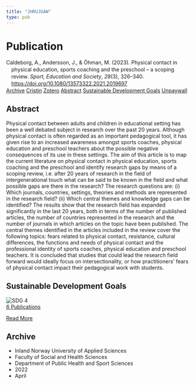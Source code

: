```yaml
---
title: "JHRUJGAW"
type: pub
---
```

<h1>Publication</h1>
<article id="csl-bib-container-JHRUJGAW" class="csl-bib-container">
  <div class="csl-bib-body" style="line-height: 1.35; padding-left: 1em; text-indent:-1em;">
  <div class="csl-entry">Caldeborg, A., Andersson, J., &amp; &#xD6;hman, M. (2023). Physical contact in physical education, sports coaching and the preschool &#x2013; a scoping review. <i>Sport, Education and Society</i>, <i>28</i>(3), 326&#x2013;340. <a href="https://doi.org/10.1080/13573322.2021.2019697">https://doi.org/10.1080/13573322.2021.2019697</a></div>
</div>
  <div class="csl-bib-buttons">
    <a href="#taxonomy-article-JHRUJGAW" class="csl-bib-button">Archive</a>
    <a href="https://app.cristin.no/results/show.jsf?id=2014478" alt="Cristin URL" class="csl-bib-button">Cristin</a>
    <a href="http://zotero.org/groups/5402882/items/JHRUJGAW" alt="Zotero URL" class="csl-bib-button">Zotero</a>
    <a href="#abstract-article-JHRUJGAW" class="csl-bib-button">Abstract</a>
    <a href="#sdg-article-JHRUJGAW" class="csl-bib-button">Sustainable Development Goals</a>
    <a href="https://doi.org/10.1080/13573322.2021.2019697" class="csl-bib-button">Unpaywall</a>
  </div>
  <div id="csl-bib-meta-container-JHRUJGAW"></div>
</article>
<div id="csl-bib-meta-JHRUJGAW" class="csl-bib-meta">
  <article id="abstract-article-JHRUJGAW" class="abstract-article">
    <h1>Abstract</h1>
    Physical contact between adults and children in educational setting has been a well debated subject in research over the past 20 years. Although physical contact is often regarded as an important pedagogical tool, it has given rise to an increased awareness amongst sports coaches, physical education and preschool teachers about the possible negative consequences of its use in these settings. The aim of this article is to map the current literature on physical contact in physical education, sports coaching and the preschool and identify research gaps by means of a scoping review, i.e. after 20 years of research in the field of intergenerational touch what can be said to be known in the field and what possible gaps are there in the research? The research questions are: (i) Which journals, countries, settings, theories and methods are represented in the research field? (ii) Which central themes and knowledge gaps can be identified? The results show that the research field has expanded significantly in the last 20 years, both in terms of the number of published articles, the number of countries represented in the research and the number of journals in which articles on the topic have been published. The central themes identified in the articles included in the review cover the following topics: fears related to physical contact, resistance, cultural differences, the functions and needs of physical contact and the professional identity of sports coaches, physical education and preschool teachers. It is concluded that studies that could lead the research field forward would ideally focus on intersectionality, or how practitioners’ fears of physical contact impact their pedagogical work with students.
  </article>
  <article id="sdg-article-JHRUJGAW" class="sdg-article">
    <h1>Sustainable Development Goals</h1>
    <div class="sdg-container"><div id="sdg4" class="sdg"> <img src="{{< params subfolder >}}images/sdg/sdg04_en.png" class="image" alt="SDG 4"> <div class="sdg-overlay"> <a href="{{< params subfolder >}}en/archive/?sdg=4#archive" class="sdg-publication-count"><span>6</span> Publications</a> <p><a href="https://sdgs.un.org/goals/goal4" class="sdg-read-more">Read More</a></p> </div> </div></div>
  </article>
  <article id="taxonomy-article-JHRUJGAW" class="taxonomy-article">
    <h1>Archive</h1>
    <ul>
      <li>Inland Norway University of Applied Sciences</li>
      <li>Faculty of Social and Health Sciences</li>
      <li>Department of Public Health and Sport Sciences</li>
      <li>2022</li>
      <li>April</li>
    </ul>
  </article>
</div>
